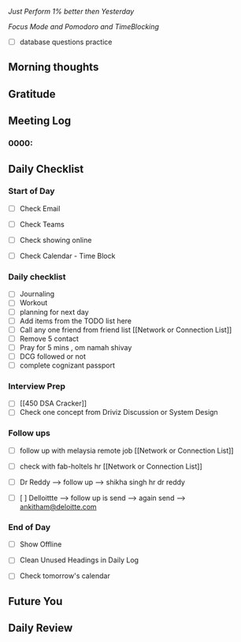 *Just Perform 1% better then Yesterday*
 
 *Focus Mode and Pomodoro and TimeBlocking* 

- [ ] database questions practice 
## Morning thoughts

## Gratitude

## Meeting Log

### 0000:


## Daily Checklist 

### Start of Day

- [ ] Check Email

- [ ] Check Teams

- [ ] Check showing online

- [ ] Check Calendar - Time Block


### Daily checklist

- [ ] Journaling
- [ ] Workout
- [ ] planning for next day
- [ ] Add items from the TODO list here
- [ ] Call any one friend from friend list [[Network or Connection List]]
- [ ] Remove 5 contact
- [ ] Pray for 5 mins , om namah shivay
- [ ] DCG followed or not 
- [ ] complete cognizant passport 

### Interview Prep
- [ ] [[450 DSA Cracker]]
- [ ] Check one concept from Driviz Discussion or System Design 

### Follow ups 
- [ ] follow up with melaysia remote job [[Network or Connection List]]
- [ ] check with fab-holtels hr [[Network or Connection List]]
- [ ] Dr Reddy --> follow up --> shikha singh hr dr reddy
- [ ] [ ] Delloittte --> follow up is send --> again send --> ankitham@deloitte.com


### End of Day

- [ ] Show Offline

- [ ] Clean Unused Headings in Daily Log

- [ ] Check tomorrow's calendar


## Future You
## Daily Review  


